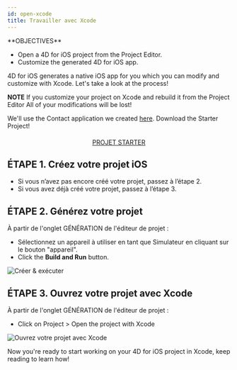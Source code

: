 ```yaml
---
id: open-xcode
title: Travailler avec Xcode
---
```


<div class = "objectives">
**OBJECTIVES**

* Open a 4D for iOS project from the Project Editor.
* Customize the generated 4D for iOS app.</div>

4D for iOS generates a native iOS app for you which you can modify and customize with Xcode. Let's take a look at the process!<div class = "tips">
**NOTE**
If you customize your project on Xcode and rebuild it from the Project Editor All of your modifications will be lost!</div>

We'll use the Contact application we created [here](contact-app.html). Download the Starter Project!

<div style="text-align: center; margin-top: 20px">
  <p spaces-before="0">
    <a class="button"
href="../assets/en/customize-with-xcode/ContactStarter.zip">PROJET STARTER</a>
  </p>
</div>

## ÉTAPE 1. Créez votre projet iOS

* Si vous n’avez pas encore créé votre projet, passez à l’étape 2.
* Si vous avez déjà créé votre projet, passez à l’étape 3.

## ÉTAPE 2. Générez votre projet

À partir de l'onglet GÉNÉRATION de l'éditeur de projet :

* Sélectionnez un appareil à utiliser en tant que Simulateur en cliquant sur le bouton "appareil".
* Click the **Build and Run** button.

![Créer & exécuter](assets/en/customize-with-xcode/build-and-run-4D-for-iOS.png)

## ÉTAPE 3. Ouvrez votre projet avec Xcode

À partir de l'onglet GÉNÉRATION de l'éditeur de projet :

* Click on Project > Open the project with Xcode

![Ouvrez votre projet avec Xcode](assets/en/customize-with-xcode/Open-your-project-Xcode-4D-for-iOS.png)

Now you're ready to start working on your 4D for iOS project in Xcode, keep reading to learn how!